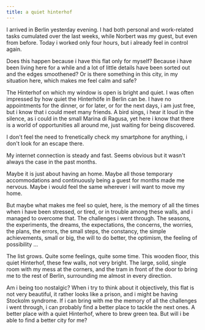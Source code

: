 ```yaml
---
title: a quiet hinterhof
---
```


I arrived in Berlin yesterday evening. I had both personal and
work-related tasks cumulated over the last weeks, while Norbert was my
guest, but even from before. Today i worked only four hours, but i
already feel in control again.

Does this happen because i have this flat only for myself? Because i
have been living here for a while and a lot of little details have
been sorted out and the edges smoothened? Or is there something in
this city, in my situation here, which makes me feel calm and safe?

The Hinterhof on which my window is open is bright and quiet. I was
often impressed by how quiet the Hinterhöfe in Berlin can be. I have
no appointments for the dinner, or for later, or for the next days, i
am just free, but i know that i could meet many friends. A bird sings,
i hear it loud in the silence, as i could in the small Marina di
Ragusa, yet here i know that there is a world of opportunities all
around me, just waiting for being discovered.

I don't feel the need to frenetically check my smartphone for
anything, i don't look for an escape there.

My internet connection is steady and fast. Seems obvious but it wasn't
always the case in the past months.

Maybe it is just about having an home. Maybe all those temporary
accommodations and continuously being a guest for months made me
nervous. Maybe i would feel the same wherever i will want to move my
home.

But maybe what makes me feel so quiet, here, is the memory of all the
times when i have been stressed, or tired, or in trouble among these
walls, and i managed to overcome that. The challenges i went
through. The seasons, the experiments, the dreams, the expectations,
the concerns, the worries, the plans, the errors, the small steps, the
constancy, the simple achievements, small or big, the will to do
better, the optimism, the feeling of possibility ...

The list grows. Quite some feelings, quite some time. This wooden
floor, this quiet Hinterhof, these few walls, not very bright. The
large, solid, single room with my mess at the corners, and the tram in
front of the door to bring me to the rest of Berlin, surrounding me
almost in every direction.

Am i being too nostalgic? When i try to think about it objectively,
this flat is not very beautiful, it rather looks like a prison, and i
might be having Stockolm syndrome. If i can bring with me the memory
of all the challenges i went through, i can probably find a better
place to tackle the next ones. A better place with a quiet Hinterhof,
where to brew green tea. But will i be able to find a better city for
me?
